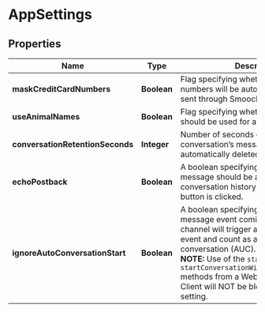 
# AppSettings

## Properties
Name | Type | Description | Notes
------------ | ------------- | ------------- | -------------
**maskCreditCardNumbers** | **Boolean** | Flag specifying whether credit card numbers will be automatically masked if sent through Smooch. |  [optional]
**useAnimalNames** | **Boolean** | Flag specifying whether animal names should be used for anonymous users. |  [optional]
**conversationRetentionSeconds** | **Integer** | Number of seconds of inactivity before a conversation’s messages will be automatically deleted. |  [optional]
**echoPostback** | **Boolean** | A boolean specifying whether a message should be added to the conversation history when a postback button is clicked. |  [optional]
**ignoreAutoConversationStart** | **Boolean** | A boolean specifying whether a non message event coming from a social channel will trigger a start conversation event and count as an active user conversation (AUC).<br>**NOTE:** Use of the `startConversation()` or `startConversationWithCompletionHandler` methods from a Web/iOS/Android SDK Client will NOT be blocked by this setting. |  [optional]



